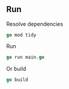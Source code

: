 # 
## Run
Resolve dependencies
``` go
go mod tidy
```
Run
``` go
go run main.go
```
Or build
```go
go build
```
